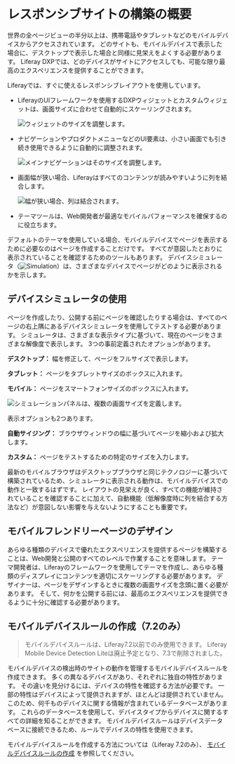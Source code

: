 # レスポンシブサイトの構築の概要
<!--TASK: Restructure article to include Content Page and Template information. Structure article with two main categories: Widget pages vs Content Pages/Templates. Use viewports language. -->
世界の全ページビューの半分以上は、携帯電話やタブレットなどのモバイルデバイスからアクセスされています。 どのサイトも、モバイルデバイスで表示した場合に、デスクトップで表示した場合と同様に見栄えをよくする必要があります。 Liferay DXPでは、どのデバイスがサイトにアクセスしても、可能な限り最高のエクスペリエンスを提供することができます。

Liferayでは、すぐに使えるレスポンシブレイアウトを使用しています。

* LiferayのUIフレームワークを使用するDXPウィジェットとカスタムウィジェットは、画面サイズに合わせて自動的にスケーリングされます。

    ![ウィジェットのサイズを調整します。](./building-a-responsive-site/images/01.png)

* ナビゲーションやプロダクトメニューなどのUI要素は、小さい画面でも引き続き使用できるように自動的に調整されます。

    ![メインナビゲーションはそのサイズを調整します。](./building-a-responsive-site/images/02.png)

* 画面幅が狭い場合、Liferayはすべてのコンテンツが読みやすいように列を結合します。

   ![幅が狭い場合、列は結合されます。](./building-a-responsive-site/images/03.png)

* テーマツールは、Web開発者が最適なモバイルパフォーマンスを確保するのに役立ちます。

デフォルトのテーマを使用している場合、モバイルデバイスでページを表示するために必要なのはページを作成することだけです。 すべてが意図したとおりに表示されていることを確認するためのツールもあります。 デバイスシミュレータ（![Simulation](../../../images/icon-simulation.png)）は、さまざまなデバイスでページがどのように表示されるかを示します。

## デバイスシミュレータの使用

ページを作成したり、公開する前にページを確認したりする場合は、すべてのページの右上隅にあるデバイスシミュレータを使用してテストする必要があります。 シミュレータは、さまざまな表示タイプに基づいて、現在のページをさまざまな解像度で表示します。 3つの事前定義されたオプションがあります。

**デスクトップ：** 幅を修正して、ページをフルサイズで表示します。

**タブレット：** ページをタブレットサイズのボックスに入れます。

**モバイル：** ページをスマートフォンサイズのボックスに入れます。

![シミュレーションパネルは、複数の画面サイズを定義します。](./building-a-responsive-site/images/04.png)

表示オプションも2つあります。

**自動サイジング：** ブラウザウィンドウの幅に基づいてページを縮小および拡大します。

**カスタム：** ページをテストするための特定のサイズを入力します。

最新のモバイルブラウザはデスクトップブラウザと同じテクノロジーに基づいて構築されているため、シミュレータに表示される動作は、モバイルデバイスでの動作と一致するはずです。 レイアウトの見栄えが良く、すべての機能が維持されていることを確認することに加えて、自動機能（低解像度時に列を結合する方法など）が意図しない影響を与えないようにすることも重要です。

## モバイルフレンドリーページのデザイン

あらゆる種類のデバイスで優れたエクスペリエンスを提供するページを構築することは、Web開発と公開のすべてのレベルで作業することを意味します。 テーマ開発者は、Liferayのフレームワークを使用してテーマを作成し、あらゆる種類のディスプレイにコンテンツを適切にスケーリングする必要があります。 デザイナーは、ページをデザインするときに複数の画面サイズを念頭に置く必要があります。 そして、何かを公開する前には、最高のエクスペリエンスを提供できるように十分に確認する必要があります。

## モバイルデバイスルールの作成（7.2のみ）

> モバイルデバイスルールは、Liferay7.2以前でのみ使用できます。 Liferay Mobile Device Detection Liteは廃止予定となり、7.3で削除されました。

モバイルデバイスの検出時のサイトの動作を管理するモバイルデバイスルールを作成できます。 多くの異なるデバイスがあり、それぞれに独自の特性があります。 その違いを見分けるには、デバイスの特性を確認する方法が必要です。 一部の特性はデバイスによって提供されますが、ほとんどは提供されていません。 このため、何千ものデバイスに関する情報が含まれているデータベースがあります。 これらのデータベースを使用して、デバイスタイプからデバイスに関するすべての詳細を知ることができます。 モバイルデバイスルールはデバイスデータベースに接続できるため、ルールでデバイスの特性を使用できます。

モバイルデバイスルールを作成する方法については（Liferay 7.2のみ）、 [モバイルデバイスルールの作成](./creating-mobile-device-rules.md) を参照してください。
